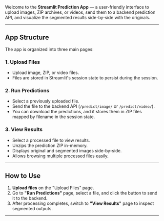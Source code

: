 
Welcome to the **Streamlit Prediction App** — a user-friendly interface to upload images, ZIP archives, or videos, send them to a backend prediction API, and visualize the segmented results side-by-side with the originals.

---

## App Structure

The app is organized into three main pages:

### 1. Upload Files

- Upload image, ZIP, or video files.
- Files are stored in Streamlit's session state to persist during the session.

### 2. Run Predictions

- Select a previously uploaded file.
- Send the file to the backend API (`/predict/image/` or `/predict/video/`).
- You can download the predictions, and it stores them in ZIP files mapped by filename in the session state.

### 3. View Results

- Select a processed file to view results.
- Unzips the prediction ZIP in-memory.
- Displays original and segmented images side-by-side.
- Allows browsing multiple processed files easily.

---

## How to Use

1. **Upload files** on the "Upload Files" page.
2. Go to **"Run Predictions"** page, select a file, and click the button to send it to the backend.
3. After processing completes, switch to **"View Results"** page to inspect segmented outputs.

---